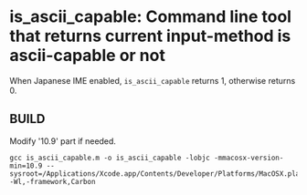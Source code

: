# is_ascii_capable: Command line tool that returns current input-method is ascii-capable or not

When Japanese IME enabled, `is_ascii_capable` returns 1, otherwise returns 0.

## BUILD

Modify '10.9' part if needed.

```
gcc is_ascii_capable.m -o is_ascii_capable -lobjc -mmacosx-version-min=10.9 --sysroot=/Applications/Xcode.app/Contents/Developer/Platforms/MacOSX.platform/Developer/SDKs/MacOSX10.9.sdk/ -Wl,-framework,Carbon
```
